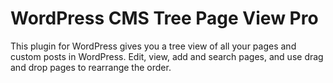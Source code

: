 # WordPress CMS Tree Page View Pro

This plugin for WordPress gives you a tree view of all your pages and custom posts in WordPress. 
Edit, view, add and search pages, and use drag and drop pages to rearrange the order.


